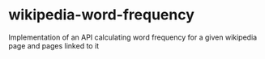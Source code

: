 # wikipedia-word-frequency
Implementation of an API calculating word frequency for a given wikipedia page and pages linked to it
